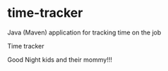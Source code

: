 # time-tracker
Java (Maven) application for tracking time on the job

Time tracker

Good Night kids and their mommy!!!
